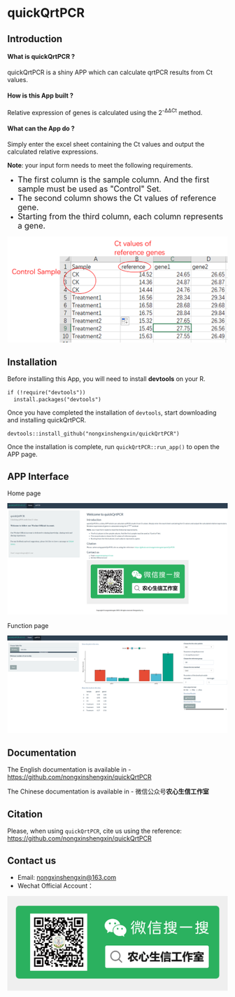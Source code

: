 # quickQrtPCR
## Introduction
#### What is quickQrtPCR ?
quickQrtPCR is a shiny APP which can calculate qrtPCR results from Ct values.  
#### How is this App built ?
Relative expression of genes is calculated using the 2<sup>-ΔΔCt</sup> method.
#### What can the App do ?
Simply enter the excel sheet containing the Ct values and output the calculated relative expressions.

**Note**: your input form needs to meet the following requirements.

- <font size=4 >The first column is the sample column. And the first sample must be used as "Control" Set.</font>
- <font size=4 >The second column shows the Ct values of reference gene.</font>
- <font size=4 >Starting from the third column, each column represents a gene.</font>

![](/image/img0.png)

## Installation
Before installing this App, you will need to install **devtools** on your R.

```{r}
if (!require("devtools"))
  install.packages("devtools")
```
Once you have completed the installation of `devtools`, start downloading and installing quickQrtPCR.
```{r}
devtools::install_github("nongxinshengxin/quickQrtPCR")
```
Once the installation is complete, run `quickQrtPCR::run_app()` to open the APP page.
## APP Interface
Home page

![Alt1](/image/img1.png)

Function page

![Alt2](/image/img2.png)

## Documentation
The English documentation is available in - <https://github.com/nongxinshengxin/quickQrtPCR>

The Chinese documentation is available in - 微信公众号**农心生信工作室**

## Citation
Please, when using `quickQrtPCR`, cite us using the reference: https://github.com/nongxinshengxin/quickQrtPCR

## Contact us
- Email: nongxinshengxin@163.com
- Wechat Official Account：

![Alt1](/image/wx.png)
